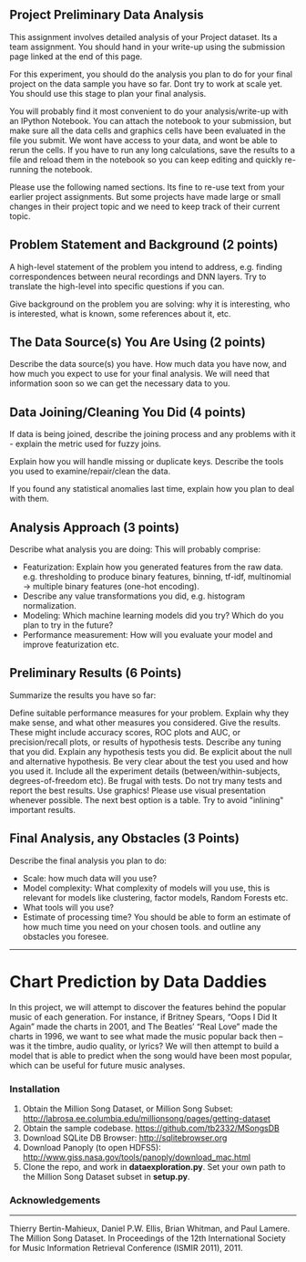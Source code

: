 ## Project Preliminary Data Analysis
This assignment involves detailed analysis of your Project dataset. Its a team assignment. You should hand in your write-up using the submission page linked at the end of this page.

For this experiment, you should do the analysis you plan to do for your final project on the data sample you have so far. Dont try to work at scale yet. You should use this stage to plan your final analysis.

You will probably find it most convenient to do your analysis/write-up with an IPython Notebook. You can attach the notebook to your submission, but make sure all the data cells and graphics cells have been evaluated in the file you submit. We wont have access to your data, and wont be able to rerun the cells. If you have to run any long calculations, save the results to a file and reload them in the notebook so you can keep editing and quickly re-running the notebook.

Please use the following named sections. Its fine to re-use text from your earlier project assignments. But some projects have made large or small changes in their project topic and we need to keep track of their current topic.

## Problem Statement and Background (2 points)
A high-level statement of the problem you intend to address, e.g. finding correspondences between neural recordings and DNN layers. Try to translate the high-level into specific questions if you can.

Give background on the problem you are solving: why it is interesting, who is interested, what is known, some references about it, etc.

## The Data Source(s) You Are Using (2 points)
Describe the data source(s) you have. How much data you have now, and how much you expect to use for your final analysis. We will need that information soon so we can get the necessary data to you.

## Data Joining/Cleaning You Did (4 points)
If data is being joined, describe the joining process and any problems with it - explain the metric used for fuzzy joins.

Explain how you will handle missing or duplicate keys. Describe the tools you used to examine/repair/clean the data.

If you found any statistical anomalies last time, explain how you plan to deal with them.

## Analysis Approach (3 points)
Describe what analysis you are doing: This will probably comprise:

- Featurization: Explain how you generated features from the raw data. e.g. thresholding to produce binary features, binning, tf-idf, multinomial -> multiple binary features (one-hot encoding). 
- Describe any value transformations you did, e.g. histogram normalization.
- Modeling: Which machine learning models did you try? Which do you plan to try in the future?
- Performance measurement: How will you evaluate your model and improve featurization etc.

## Preliminary Results (6 Points)
Summarize the results you have so far:

Define suitable performance measures for your problem. Explain why they make sense, and what other measures you considered.
Give the results. These might include accuracy scores, ROC plots and AUC, or precision/recall plots, or results of hypothesis tests.
Describe any tuning that you did.
Explain any hypothesis tests you did. Be explicit about the null and alternative hypothesis. Be very clear about the test you used and how you used it. Include all the experiment details (between/within-subjects, degrees-of-freedom etc). Be frugal with tests. Do not try many tests and report the best results.
Use graphics! Please use visual presentation whenever possible. The next best option is a table. Try to avoid "inlining" important results.

## Final Analysis, any Obstacles (3 Points)
Describe the final analysis you plan to do:

- Scale: how much data will you use?
- Model complexity: What complexity of models will you use, this is relevant for models like clustering, factor models, Random Forests etc.
- What tools will you use?
- Estimate of processing time? You should be able to form an estimate of how much time you need on your chosen tools.
and outline any obstacles you foresee.

___

# Chart Prediction by Data Daddies

In this project, we will attempt to discover the features behind the popular music of each generation. For instance, if Britney Spears, “Oops I Did It Again” made the charts in 2001, and The Beatles’ “Real Love” made the charts in 1996, we want to see what made the music popular back then – was it the timbre, audio quality, or lyrics? We will then attempt to build a model that is able to predict when the song would have been most popular, which can be useful for future music analyses.

### Installation

1. Obtain the Million Song Dataset, or Million Song Subset: http://labrosa.ee.columbia.edu/millionsong/pages/getting-dataset
2. Obtain the sample codebase. https://github.com/tb2332/MSongsDB 
3. Download SQLite DB Browser: http://sqlitebrowser.org
4. Download Panoply (to open HDFS5): http://www.giss.nasa.gov/tools/panoply/download_mac.html
5. Clone the repo, and work in **dataexploration.py**. Set your own path to the Million Song Dataset subset in **setup.py**.

### Acknowledgements
----

Thierry Bertin-Mahieux, Daniel P.W. Ellis, Brian Whitman, and Paul Lamere. 
The Million Song Dataset. In Proceedings of the 12th International Society
for Music Information Retrieval Conference (ISMIR 2011), 2011.


